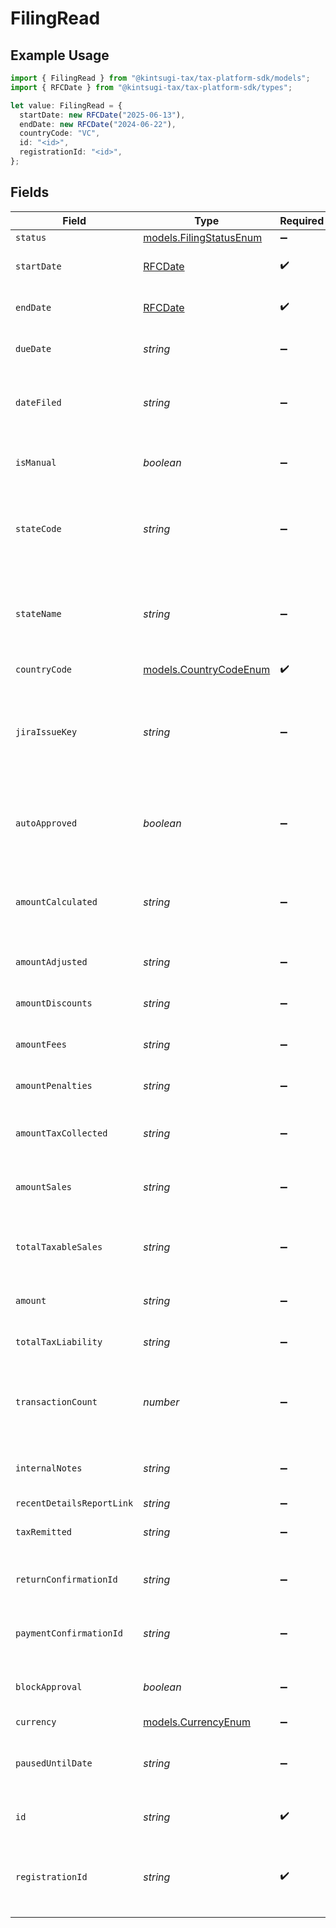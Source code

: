# FilingRead

## Example Usage

```typescript
import { FilingRead } from "@kintsugi-tax/tax-platform-sdk/models";
import { RFCDate } from "@kintsugi-tax/tax-platform-sdk/types";

let value: FilingRead = {
  startDate: new RFCDate("2025-06-13"),
  endDate: new RFCDate("2024-06-22"),
  countryCode: "VC",
  id: "<id>",
  registrationId: "<id>",
};
```

## Fields

| Field                                                                                     | Type                                                                                      | Required                                                                                  | Description                                                                               |
| ----------------------------------------------------------------------------------------- | ----------------------------------------------------------------------------------------- | ----------------------------------------------------------------------------------------- | ----------------------------------------------------------------------------------------- |
| `status`                                                                                  | [models.FilingStatusEnum](../models/filingstatusenum.md)                                  | :heavy_minus_sign:                                                                        | N/A                                                                                       |
| `startDate`                                                                               | [RFCDate](../types/rfcdate.md)                                                            | :heavy_check_mark:                                                                        | The start date of the filing period.                                                      |
| `endDate`                                                                                 | [RFCDate](../types/rfcdate.md)                                                            | :heavy_check_mark:                                                                        | The end date of the filing period.                                                        |
| `dueDate`                                                                                 | *string*                                                                                  | :heavy_minus_sign:                                                                        | The due date of the filing.                                                               |
| `dateFiled`                                                                               | *string*                                                                                  | :heavy_minus_sign:                                                                        | The date the filing was completed, if applicable.                                         |
| `isManual`                                                                                | *boolean*                                                                                 | :heavy_minus_sign:                                                                        | Indicates if the filing was done manually.                                                |
| `stateCode`                                                                               | *string*                                                                                  | :heavy_minus_sign:                                                                        | The code of the state associated with the filing (e.g., IA, NY).                          |
| `stateName`                                                                               | *string*                                                                                  | :heavy_minus_sign:                                                                        | The name of the state associated with the filing<br/>        (e.g., Iowa, New York).      |
| `countryCode`                                                                             | [models.CountryCodeEnum](../models/countrycodeenum.md)                                    | :heavy_check_mark:                                                                        | N/A                                                                                       |
| `jiraIssueKey`                                                                            | *string*                                                                                  | :heavy_minus_sign:                                                                        | The associated JIRA issue key for tracking the filing,<br/>        if available. Can be null. |
| `autoApproved`                                                                            | *boolean*                                                                                 | :heavy_minus_sign:                                                                        | Indicates if the filing was auto-approved. Defaults to false.                             |
| `amountCalculated`                                                                        | *string*                                                                                  | :heavy_minus_sign:                                                                        | The calculated amount for the filing. Defaults to 0.00.                                   |
| `amountAdjusted`                                                                          | *string*                                                                                  | :heavy_minus_sign:                                                                        | Adjusted amount, if any.                                                                  |
| `amountDiscounts`                                                                         | *string*                                                                                  | :heavy_minus_sign:                                                                        | Discounts applied to the filing.                                                          |
| `amountFees`                                                                              | *string*                                                                                  | :heavy_minus_sign:                                                                        | Discounts applied to the amount.                                                          |
| `amountPenalties`                                                                         | *string*                                                                                  | :heavy_minus_sign:                                                                        | Penalties applied to the filing.                                                          |
| `amountTaxCollected`                                                                      | *string*                                                                                  | :heavy_minus_sign:                                                                        | Total tax collected during the filing period.                                             |
| `amountSales`                                                                             | *string*                                                                                  | :heavy_minus_sign:                                                                        | Total sales amount during the filing period.                                              |
| `totalTaxableSales`                                                                       | *string*                                                                                  | :heavy_minus_sign:                                                                        | Total taxable amount during the filing period.                                            |
| `amount`                                                                                  | *string*                                                                                  | :heavy_minus_sign:                                                                        | Final amount due for the filing.                                                          |
| `totalTaxLiability`                                                                       | *string*                                                                                  | :heavy_minus_sign:                                                                        | Total tax liability for the filing.                                                       |
| `transactionCount`                                                                        | *number*                                                                                  | :heavy_minus_sign:                                                                        | Total number of transactions associated with the filing.                                  |
| `internalNotes`                                                                           | *string*                                                                                  | :heavy_minus_sign:                                                                        | Notes or comments related to the filing.                                                  |
| `recentDetailsReportLink`                                                                 | *string*                                                                                  | :heavy_minus_sign:                                                                        | N/A                                                                                       |
| `taxRemitted`                                                                             | *string*                                                                                  | :heavy_minus_sign:                                                                        | The amount of tax remitted.                                                               |
| `returnConfirmationId`                                                                    | *string*                                                                                  | :heavy_minus_sign:                                                                        | Return confirmation ID, if applicable.                                                    |
| `paymentConfirmationId`                                                                   | *string*                                                                                  | :heavy_minus_sign:                                                                        | Payment confirmation ID, if applicable.                                                   |
| `blockApproval`                                                                           | *boolean*                                                                                 | :heavy_minus_sign:                                                                        | Indicates if the filing can be approved.                                                  |
| `currency`                                                                                | [models.CurrencyEnum](../models/currencyenum.md)                                          | :heavy_minus_sign:                                                                        | N/A                                                                                       |
| `pausedUntilDate`                                                                         | *string*                                                                                  | :heavy_minus_sign:                                                                        | Indicates the date when filing will be unpaused.                                          |
| `id`                                                                                      | *string*                                                                                  | :heavy_check_mark:                                                                        | Unique identifier for the filing.                                                         |
| `registrationId`                                                                          | *string*                                                                                  | :heavy_check_mark:                                                                        | Identifier for the registration associated with the filing.                               |